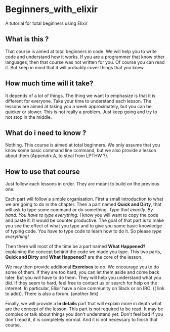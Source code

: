 # Beginners_with_elixir
A tutorial for total beginners using Elixir

## What is this ?

That course is aimed at total beginners in code. We will help you to write code and understand how it works. If you are a programmer that know other languages, then that course was not written for you. Of course you can read it. But keep in mind that it will probably cover things that you knew.

## How much time will it take?

It depends of a lot of things. The thing we want to emphasize is that it is different for everyone. Take your time to understand each lesson. The lessons are aimed at taking you a week approximately, but you can be quicker or slower. This is not really a problem. Just keep going and try to not stop in the middle.

## What do i need to know ?

Nothing. This course is aimed at total beginners. We only assume that you know some basic command line command, but we also provide a lesson about them (Appendix A, to steal from LPTHW ?).

## How to use that course

Just follow each lessons in order. They are meant to build on the previous one.

Each part will follow a simple organisation.
First a small introduction to what we are going to do in the chapter.
Then a part named **Quick and Dirty**, that will ask to type some command or do something. *Type that exactly. By hand. You have to type everything.* I know you will want to copy the code and paste it. It would be counter productive. The goal of that part is to make you see the effect of what you type and to give you some basic knowledge of typing code. You have to type code to learn how to do it. So please *type everything!*

Then there will most of the time be a part named **What Happened?** explaining the concept behind the code we made you type. This two parts, **Quick and Dirty** and **What Happened?** are the core of the lesson.

We may then provide additional **Exercises** to do. We encourage you to do some of them. If they are too hard, you can let them aside and come back later. But you will have to do them. They will help you understand what you did. If they seem to hard, feel free to contact us or search for help on the internet. In particular, Elixir have a nice community on Slack or on IRC. (( link to add)). There is also a forum. (another link)

Finally, we will provide a **In details** part that will explain more in depth what are the concept of the lesson. This part is not required to be read. It may be complex or talk about things you don't understand yet. Don't feel bad if you don't read it, it is completely normal. And it is not necessary to finish that course.